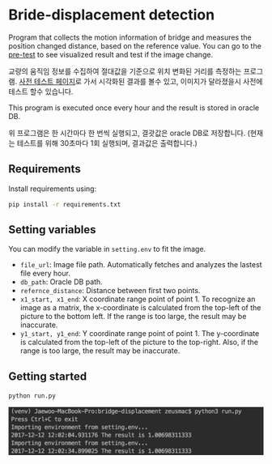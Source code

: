 # Bride-displacement detection

Program that collects the motion information of bridge and measures the position changed distance, based on the reference value. You can go to the [pre-test](https://github.com/zaiyou12/til/blob/master/scikit-image/Practical%20Test.ipynb) to see visualized result and test if the image change.

교량의 움직임 정보를 수집하여 절대값을 기준으로 위치 변화된 거리를 측정하는 프로그램. [사전 테스트 페이지](https://github.com/zaiyou12/til/blob/master/scikit-image/Practical%20Test.ipynb)로 가서 시각화된 결과를 볼수 있고, 이미지가 달라졌을시 사전에 테스트 할수 있습니다.

This program is executed once every hour and the result is stored in oracle DB.

위 프로그램은 한 시간마다 한 번씩 실행되고, 결괏값은 oracle DB로 저장합니다. (현재는 테스트를 위해 30초마다 1회 실행되며, 결과값은 출력합니다.)

## Requirements

Install requirements using:

```bash
pip install -r requirements.txt
```

## Setting variables

You can modify the variable in `setting.env` to fit the image.

- `file_url`: Image file path. Automatically fetches and analyzes the lastest file every hour.
- `db_path`: Oracle DB path.
- `refernce_distance`: Distance between first two points.
- `x1_start, x1_end`: X coordinate range point of point 1. To recognize an image as a matrix, the x-coordinate is calculated from the top-left of the picture to the bottom left. If the range is too large, the result may be inaccurate.
- `y1_start, y1_end`: Y coordinate range point of point 1. The y-coordinate is calculated from the top-left of the picture to the top-right. Also, if the range is too large, the result may be inaccurate.

## Getting started

```bash
python run.py
```

![Image of testing](test-result.png)
